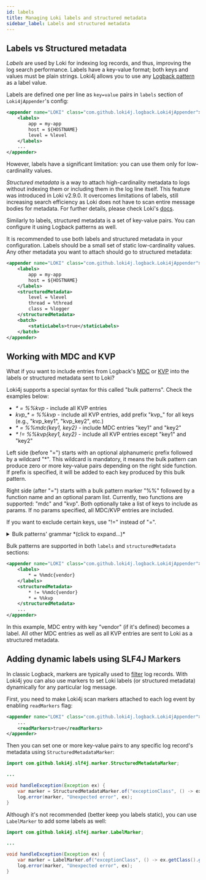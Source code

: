 ```yaml
---
id: labels
title: Managing Loki labels and structured metadata
sidebar_label: Labels and structured metadata
---
```


## Labels vs Structured metadata

*Labels* are used by Loki for indexing log records, and thus, improving the log search performance.
Labels have a key-value format; both keys and values must be plain strings.
Loki4j allows you to use any [Logback pattern](https://logback.qos.ch/manual/layouts.html#conversionWord) as a label value.

Labels are defined one per line as `key=value` pairs in `labels` section of `Loki4jAppender`'s config:

```xml
<appender name="LOKI" class="com.github.loki4j.logback.Loki4jAppender">
    <labels>
        app = my-app
        host = ${HOSTNAME}
        level = %level
    </labels>
    ...
</appender>
```

However, labels have a significant limitation: you can use them only for low-cardinality values.

*Structured metadata* is a way to attach high-cardinality metadata to logs without indexing them or including them in the log line itself.
This feature was introduced in Loki v2.9.0.
It overcomes limitations of labels, still increasing search efficiency as Loki does not have to scan entire message bodies for metadata.
For further details, please check Loki's [docs](https://grafana.com/docs/loki/latest/get-started/labels/structured-metadata/).

Similarly to labels, structured metadata is a set of key-value pairs.
You can configure it using Logback patterns as well.

It is recommended to use both labels and structured metadata in your configuration.
Labels should be a small set of static low-cardinality values.
Any other metadata you want to attach should go to structured metadata:

```xml
<appender name="LOKI" class="com.github.loki4j.logback.Loki4jAppender">
    <labels>
        app = my-app
        host = ${HOSTNAME}
    </labels>
    <structuredMetadata>
        level = %level
        thread = %thread
        class = %logger
    </structuredMetadata>
    <batch>
        <staticLabels>true</staticLabels>
    </batch>
</appender>
```

## Working with MDC and KVP

What if you want to include entries from Logback's [MDC](https://logback.qos.ch/manual/mdc.html) or [KVP](https://www.slf4j.org/manual.html#fluent) into the labels or structured metadata sent to Loki?

Loki4j supports a special syntax for this called "bulk patterns".
Check the examples below:

- *\* = %%kvp* - include all KVP entries
- *kvp_\* = %%kvp* - include all KVP entries, add prefix "kvp_" for all keys (e.g., "kvp_key1", "kvp_key2", etc.)
- *\* = %%mdc{key1, key2}* - include MDC entries "key1" and "key2"
- *\* != %%kvp{key1, key2}* - include all KVP entries except "key1" and "key2"

Left side (before "=") starts with an optional alphanumeric prefix followed by a wildcard "*".
This wildcard is mandatory, it means the bulk pattern can produce zero or more key-value pairs depending on the right side function.
If prefix is specified, it will be added to each key produced by this bulk pattern.

Right side (after "=") starts with a bulk pattern marker "%%" followed by a function name and an optional param list.
Currently, two functions are supported: "mdc" and "kvp".
Both optionally take a list of keys to include as params.
If no params specified, all MDC/KVP entries are included.

If you want to exclude certain keys, use "!=" instead of "=".

<details>

<summary>Bulk patterns' grammar *(click to expand...)*</summary>

The generic form of a bulk pattern can be represented as the following grammar:

```bnf
bulk-pattern : [<prefix>]"*" ["!"]"=" "%%"<func-name>["{"<key-list>"}"]
prefix       : <id>
func-name    : "mdc" | "kvp"
key-list     : <key>["," <key-list>]
key          : <id>
```
Square brackets `[` and `]` enclose optional items.
Angle brackets `<` and `>` indicate non-terminals.
Vertical bar `|` separates alternatives.
`<id>` is an alphanumeric char sequence.
Terminals are given in double quotes.

</details>

Bulk patterns are supported in both `labels` and `structuredMetadata` sections:

```xml
<appender name="LOKI" class="com.github.loki4j.logback.Loki4jAppender">
    <labels>
        * = %%mdc{vendor}
    </labels>
    <structuredMetadata>
        * != %%mdc{vendor}
        * = %%kvp
    </structuredMetadata>
    ...
</appender>
```

In this example, MDC entry with key "vendor" (if it's defined) becomes a label.
All other MDC entries as well as all KVP entries are sent to Loki as a structured metadata.

## Adding dynamic labels using SLF4J Markers

In classic Logback, markers are typically used to [filter](https://logback.qos.ch/manual/filters.html#TurboFilter) log records.
With Loki4j you can also use markers to set Loki labels (or structured metadata) dynamically for any particular log message.

First, you need to make Loki4j scan markers attached to each log event by enabling `readMarkers` flag:

```xml
<appender name="LOKI" class="com.github.loki4j.logback.Loki4jAppender">
    ...
    <readMarkers>true</readMarkers>
</appender>
```

Then you can set one or more key-value pairs to any specific log record's metadata using `StructuredMetadataMarker`:

```java
import com.github.loki4j.slf4j.marker.StructuredMetadataMarker;

...

void handleException(Exception ex) {
    var marker = StructuredMetadataMarker.of("exceptionClass", () -> ex.getClass().getSimpleName());
    log.error(marker, "Unexpected error", ex);
}
```

Although it's not recommended (better keep you labels static), you can use `LabelMarker` to add some labels as well:

```java
import com.github.loki4j.slf4j.marker.LabelMarker;

...

void handleException(Exception ex) {
    var marker = LabelMarker.of("exceptionClass", () -> ex.getClass().getSimpleName());
    log.error(marker, "Unexpected error", ex);
}
```
